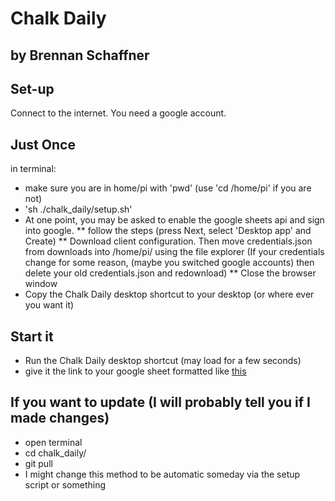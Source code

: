 # Chalk Daily
## by Brennan Schaffner

## Set-up 

Connect to the internet. 
You need a google account. 

## Just Once
in terminal:
* make sure you are in home/pi with 'pwd' (use 'cd /home/pi' if you are not)
* 'sh ./chalk_daily/setup.sh'
* At one point, you may be asked to enable the google sheets api and sign into google. 
** follow the steps (press Next, select 'Desktop app' and Create)
** Download client configuration. Then move credentials.json from downloads into /home/pi/ using the file explorer
	(If your credentials change for some reason, (maybe you switched google accounts) then delete your old credentials.json and redownload)
** Close the browser window
* Copy the Chalk Daily desktop shortcut to your desktop (or where ever you want it)

## Start it
* Run the Chalk Daily desktop shortcut (may load for a few seconds)
* give it the link to your google sheet formatted like [this](./example_spreadsheet.jpg)

## If you want to update (I will probably tell you if I made changes)
* open terminal
* cd chalk_daily/
* git pull
* I might change this method to be automatic someday via the setup script or something